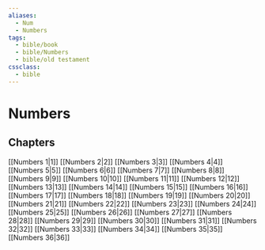 ```yaml
---
aliases:
  - Num
  - Numbers
tags:
  - bible/book
  - bible/Numbers
  - bible/old testament
cssclass:
  - bible
---
```


# Numbers

## Chapters

[[Numbers 1|1]]
[[Numbers 2|2]]
[[Numbers 3|3]]
[[Numbers 4|4]]
[[Numbers 5|5]]
[[Numbers 6|6]]
[[Numbers 7|7]]
[[Numbers 8|8]]
[[Numbers 9|9]]
[[Numbers 10|10]]
[[Numbers 11|11]]
[[Numbers 12|12]]
[[Numbers 13|13]]
[[Numbers 14|14]]
[[Numbers 15|15]]
[[Numbers 16|16]]
[[Numbers 17|17]]
[[Numbers 18|18]]
[[Numbers 19|19]]
[[Numbers 20|20]]
[[Numbers 21|21]]
[[Numbers 22|22]]
[[Numbers 23|23]]
[[Numbers 24|24]]
[[Numbers 25|25]]
[[Numbers 26|26]]
[[Numbers 27|27]]
[[Numbers 28|28]]
[[Numbers 29|29]]
[[Numbers 30|30]]
[[Numbers 31|31]]
[[Numbers 32|32]]
[[Numbers 33|33]]
[[Numbers 34|34]]
[[Numbers 35|35]]
[[Numbers 36|36]]
